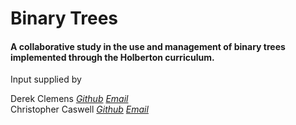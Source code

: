 # Binary Trees
#### A collaborative study in the use and management of binary trees implemented through the Holberton curriculum.

Input supplied by

Derek Clemens [_Github_](github.com/urwithinrange) [_Email_](mailto:clemens.derek@hotmail.com?subject=[GitHub]%20Binary%20Trees)</br>
Christopher Caswell [_Github_](github.com/Christopher-Caswell) [_Email_](mailto:christopher.caswell@rocketmail.com.com?subject=[GitHub]%20Binary%20Trees)
